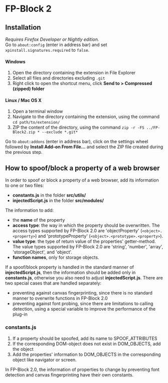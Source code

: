 # FP-Block 2

## Installation

*Requires Firefox Developer or Nightly edition.*  
Go to `about:config` (enter in address bar) and set `xpinstall.signatures.required` to `false`.

#### Windows
1. Open the directory containing the extension in File Explorer
2. Select all files and directories excluding `.git`
3. Right click to open the shortcut menu, click **Send to > Compressed (zipped) folder**

#### Linux / Mac OS X

1. Open a terminal window
2. Navigate to the directory containing the extension, using the command `cd path/to/extension/`
3. ZIP the content of the directory, using the command `zip -r -FS ../FP-Block2.zip * --exclude *.git*`

Go to `about:addons` (enter in address bar), click on the settings wheel followed by **Install Add-on From File...** and select the ZIP file created during the previous step.

## How to spoof/block a property of a web browser
In order to spoof or block a property of a web browser, add its information to one or two files:
- **constants.js** in the folder **src/utils/**
- **injectedScript.js** in the folder **src/modules/**

The information to add:
- the **name** of the property
- **access type**: the way in which the property should be overwritten. The access types supported by FP-Block 2.0 are 'objectProperty' (`<object>.<property>`) and 'prototypeProperty' (`<object>.<prototype>.<property>`).
- **value type**: the type of return value of the properties' getter-method. The value types supported by FP-Block 2.0 are 'string', 'number', 'array', 'storageObject', and 'object'. 
- **function names**, only for storage objects.

If a spoof/block property is handled in the standard manner of **injectedScript.js**, then the information should be added only in **constants.js**, otherwise you also need to adjust **injectedScript.js**. There are two special cases that are handled separately:
- preventing against canvas fingerprinting, since there is no standard manner to overwrite functions in FP-Block 2.0
- preventing against font probing, since there are limitations to calling detection, using a special variable to improve the performance of the plug-in

### constants.js
1. If a property should be spoofed, add its name to SPOOF_ATTRIBUTES
2. If the corresponding DOM-object does not exist in DOM_OBJECTS, add the object
3. Add the properties' information to DOM_OBJECTS in the corresponding object like navigator or screen. 

In FP-Block 2.0, the information of properties to change by preventing font detection and canvas fingerprinting have their own constants.

